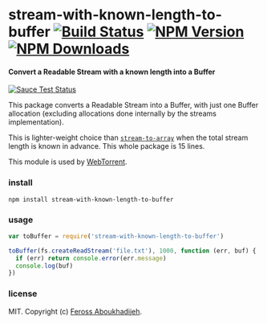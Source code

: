 # stream-with-known-length-to-buffer [![Build Status][travis-image]][travis-url] [![NPM Version][npm-image]][npm-url] [![NPM Downloads][downloads-image]][downloads-url]

#### Convert a Readable Stream with a known length into a Buffer

[![Sauce Test Status](https://saucelabs.com/browser-matrix/stream-with.svg)](https://saucelabs.com/u/stream-with)

This package converts a Readable Stream into a Buffer, with just one Buffer
allocation (excluding allocations done internally by the streams implementation).

This is lighter-weight choice than
[`stream-to-array`](https://github.com/stream-utils/stream-to-array) when the
total stream length is known in advance. This whole package is 15 lines.

This module is used by [WebTorrent](https://webtorrent.io).

### install

```
npm install stream-with-known-length-to-buffer
```

### usage

```js
var toBuffer = require('stream-with-known-length-to-buffer')

toBuffer(fs.createReadStream('file.txt'), 1000, function (err, buf) {
  if (err) return console.error(err.message)
  console.log(buf)
})
```

### license

MIT. Copyright (c) [Feross Aboukhadijeh](http://feross.org).

[travis-image]: https://img.shields.io/travis/feross/stream-with-known-length-to-buffer.svg?style=flat
[travis-url]: https://travis-ci.org/feross/stream-with-known-length-to-buffer
[npm-image]: https://img.shields.io/npm/v/stream-with-known-length-to-buffer.svg?style=flat
[npm-url]: https://npmjs.org/package/stream-with-known-length-to-buffer
[downloads-image]: https://img.shields.io/npm/dm/stream-with-known-length-to-buffer.svg?style=flat
[downloads-url]: https://npmjs.org/package/stream-with-known-length-to-buffer

